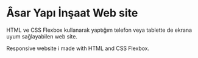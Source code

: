 # Âsar Yapı İnşaat Web site
HTML ve CSS Flexbox kullanarak yaptığım telefon veya tablette de ekrana uyum sağlayabilen web site.

Responsive website i made with HTML and CSS Flexbox.

